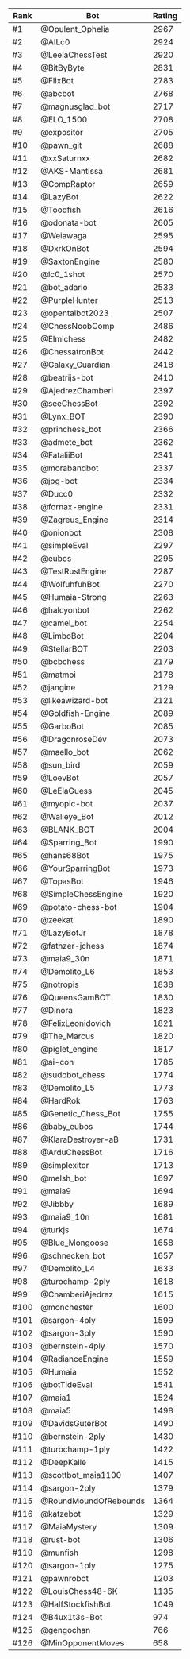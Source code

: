 Rank|Bot|Rating
---|---|---
#1|@Opulent_Ophelia|2967
#2|@AILc0|2924
#3|@LeelaChessTest|2920
#4|@BitByByte|2831
#5|@FlixBot|2783
#6|@abcbot|2768
#7|@magnusglad_bot|2717
#8|@ELO_1500|2708
#9|@expositor|2705
#10|@pawn_git|2688
#11|@xxSaturnxx|2682
#12|@AKS-Mantissa|2681
#13|@CompRaptor|2659
#14|@LazyBot|2622
#15|@Toodfish|2616
#16|@odonata-bot|2605
#17|@Weiawaga|2595
#18|@DxrkOnBot|2594
#19|@SaxtonEngine|2580
#20|@lc0_1shot|2570
#21|@bot_adario|2533
#22|@PurpleHunter|2513
#23|@opentalbot2023|2507
#24|@ChessNoobComp|2486
#25|@Elmichess|2482
#26|@ChessatronBot|2442
#27|@Galaxy_Guardian|2418
#28|@beatrijs-bot|2410
#29|@AjedrezChamberi|2397
#30|@seeChessBot|2392
#31|@Lynx_BOT|2390
#32|@princhess_bot|2366
#33|@admete_bot|2362
#34|@FataliiBot|2341
#35|@morabandbot|2337
#36|@jpg-bot|2334
#37|@Ducc0|2332
#38|@fornax-engine|2331
#39|@Zagreus_Engine|2314
#40|@onionbot|2308
#41|@simpleEval|2297
#42|@eubos|2295
#43|@TestRustEngine|2287
#44|@WolfuhfuhBot|2270
#45|@Humaia-Strong|2263
#46|@halcyonbot|2262
#47|@camel_bot|2254
#48|@LimboBot|2204
#49|@StellarBOT|2203
#50|@bcbchess|2179
#51|@matmoi|2178
#52|@jangine|2129
#53|@likeawizard-bot|2121
#54|@Goldfish-Engine|2089
#55|@GarboBot|2085
#56|@DragonroseDev|2073
#57|@maello_bot|2062
#58|@sun_bird|2059
#59|@LoevBot|2057
#60|@LeElaGuess|2045
#61|@myopic-bot|2037
#62|@Walleye_Bot|2012
#63|@BLANK_BOT|2004
#64|@Sparring_Bot|1990
#65|@hans68Bot|1975
#66|@YourSparringBot|1973
#67|@TopasBot|1946
#68|@SimpleChessEngine|1920
#69|@potato-chess-bot|1904
#70|@zeekat|1890
#71|@LazyBotJr|1878
#72|@fathzer-jchess|1874
#73|@maia9_30n|1871
#74|@Demolito_L6|1853
#75|@notropis|1838
#76|@QueensGamBOT|1830
#77|@Dinora|1823
#78|@FelixLeonidovich|1821
#79|@The_Marcus|1820
#80|@piglet_engine|1817
#81|@ai-con|1785
#82|@sudobot_chess|1774
#83|@Demolito_L5|1773
#84|@HardRok|1763
#85|@Genetic_Chess_Bot|1755
#86|@baby_eubos|1744
#87|@KlaraDestroyer-aB|1731
#88|@ArduChessBot|1716
#89|@simplexitor|1713
#90|@melsh_bot|1697
#91|@maia9|1694
#92|@Jibbby|1689
#93|@maia9_10n|1681
#94|@turkjs|1674
#95|@Blue_Mongoose|1658
#96|@schnecken_bot|1657
#97|@Demolito_L4|1633
#98|@turochamp-2ply|1618
#99|@ChamberiAjedrez|1615
#100|@monchester|1600
#101|@sargon-4ply|1599
#102|@sargon-3ply|1590
#103|@bernstein-4ply|1570
#104|@RadianceEngine|1559
#105|@Humaia|1552
#106|@botTideEval|1541
#107|@maia1|1524
#108|@maia5|1498
#109|@DavidsGuterBot|1490
#110|@bernstein-2ply|1430
#111|@turochamp-1ply|1422
#112|@DeepKalle|1415
#113|@scottbot_maia1100|1407
#114|@sargon-2ply|1379
#115|@RoundMoundOfRebounds|1364
#116|@katzebot|1329
#117|@MaiaMystery|1309
#118|@rust-bot|1306
#119|@munfish|1298
#120|@sargon-1ply|1275
#121|@pawnrobot|1203
#122|@LouisChess48-6K|1135
#123|@HalfStockfishBot|1049
#124|@B4ux1t3s-Bot|974
#125|@gengochan|766
#126|@MinOpponentMoves|658
